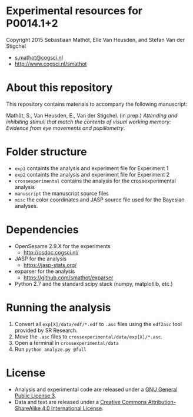 # Experimental resources for P0014.1+2

Copyright 2015 Sebastiaan Mathôt, Elle Van Heusden, and Stefan Van der Stigchel

- <s.mathot@cogsci.nl>
- <http://www.cogsci.nl/smathot>

# About this repository

This repository contains materials to accompany the following manuscript:

Mathôt, S., Van Heusden, E., Van der Stigchel. (in prep.) *Attending and inhibiting stimuli that match the contents of visual working memory: Evidence
from eye movements and pupillometry*.

# Folder structure

- `exp1` containts the analysis and experiment file for Experiment 1
- `exp2` containts the analysis and experiment file for Experiment 2
- `crossexperimental` contains the analysis for the crossexperimental analysis
- `manuscript` the manuscript source files
- `misc` the color coordinates and JASP source file used for the Bayesian analyses.

# Dependencies

- OpenSesame 2.9.X for the experiments
	- http://osdoc.cogsci.nl/
- JASP for the analysis
	- https://jasp-stats.org/
- exparser for the analysis
	- https://github.com/smathot/exparser
- Python 2.7 and the standard scipy stack (numpy, matplotlib, etc.)

# Running the analysis

1. Convert all `exp[X]/data/edf/*.edf` to `.asc` files using the `edf2asc` tool provided by SR Research.
2. Move the `.asc` files to `crossexperimental/data/exp[X]/*.asc`.
3. Open a terminal in `crossexperimental/data`
4. Run `python analyze.py @full`

# License

- Analysis and experimental code are released under a [GNU General Public License 3](https://www.gnu.org/copyleft/gpl.html).
- Data and text are released under a [Creative Commons Attribution-ShareAlike 4.0 International License](http://creativecommons.org/licenses/by-sa/4.0/).
